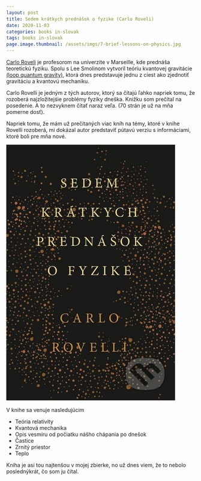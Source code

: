```yaml
---
layout: post
title: Sedem krátkych prednášok o fyzike (Carlo Roveli)
date: 2020-11-03
categories: books in-slovak
tags: books in-slovak
page.image.thumbnail: /assets/imgs/7-brief-lessons-on-physics.jpg
---
```


[Carlo Roveli](https://www.theguardian.com/science/2019/mar/31/carlo-rovelli-you-ask-the-questions-time-travel-is-just-what-we-do-every-day-theoretical-physics)
je profesorom na univerzite v Marseille, kde prednáša teoretickú fyziku. Spolu s Lee Smolinom vytvoril
teóriu kvantovej gravitácie [(loop quantum gravity)](https://en.wikipedia.org/wiki/Loop_quantum_gravity), ktorá dnes predstavuje jednu z ciest ako zjednotiť gravitáciu a kvantovú mechaniku.

Carlo Rovelli je jedným z tých autorov, ktorý sa čítajú ľahko napriek tomu, že rozoberá najzložitejśie problémy
fyziky dneška. Knižku som prečítal na posedenie. A to nezvyknem čítať naraz veľa. (70 strán je už na mňa pomerne dosť).

Napriek tomu, že mám už prečítaných viac kníh na témy, ktoré v knihe Rovelli rozoberá, mi dokázal autor
predstaviť pútavú verziu s informáciami, ktoré boli pre mňa nové.


[![7 kratkych prednasok o fyzike](/assets/imgs/books/7-brief-lessons-on-physics.jpg)](https://www.martinus.sk/?uItem=247343&z=JZKXBM&utm_source=z%3DJZKXBM&utm_medium=url&utm_campaign=partner)


V knihe sa venuje nasledujúcim

- Teória relativity
- Kvantová mechanika
- Opis vesmíru od počiatku nášho chápania po dnešok
- Častice
- Zrnitý priestor
- Teplo

Kniha je asi tou najtenšou v mojej zbierke, no už dnes viem, že to nebolo poslednýkrát, čo som ju čítal.

<script type="text/javascript" src="//partner.mrtns.eu/banners/banner.js?type=banner&brand_id=1&uItem=247343&size=full&show_price=1&color=white&z=JZKXBM"></script>